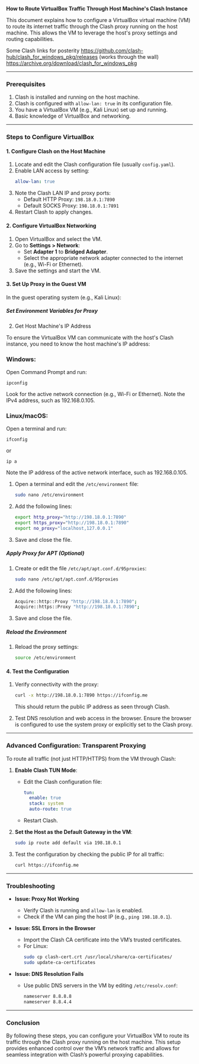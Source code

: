 **How to Route VirtualBox Traffic Through Host Machine's Clash Instance**

This document explains how to configure a VirtualBox virtual machine (VM) to route its internet traffic through the Clash proxy running on the host machine. This allows the VM to leverage the host's proxy settings and routing capabilities.

Some Clash links for posterity
https://github.com/clash-hub/clash_for_windows_pkg/releases (works through the wall)
https://archive.org/download/clash_for_windows_pkg

---

### **Prerequisites**
1. Clash is installed and running on the host machine.
2. Clash is configured with `allow-lan: true` in its configuration file.
3. You have a VirtualBox VM (e.g., Kali Linux) set up and running.
4. Basic knowledge of VirtualBox and networking.

---

### **Steps to Configure VirtualBox**

#### **1. Configure Clash on the Host Machine**
1. Locate and edit the Clash configuration file (usually `config.yaml`).
2. Enable LAN access by setting:
   ```yaml
   allow-lan: true
   ```
3. Note the Clash LAN IP and proxy ports:
   - Default HTTP Proxy: `198.18.0.1:7890`
   - Default SOCKS Proxy: `198.18.0.1:7891`
4. Restart Clash to apply changes.

#### **2. Configure VirtualBox Networking**
1. Open VirtualBox and select the VM.
2. Go to **Settings > Network**:
   - Set **Adapter 1** to **Bridged Adapter**.
   - Select the appropriate network adapter connected to the internet (e.g., Wi-Fi or Ethernet).
3. Save the settings and start the VM.

#### **3. Set Up Proxy in the Guest VM**
In the guest operating system (e.g., Kali Linux):

##### **Set Environment Variables for Proxy**
2. Get Host Machine's IP Address

To ensure the VirtualBox VM can communicate with the host's Clash instance, you need to know the host machine's IP address:

### Windows:

Open Command Prompt and run:

```ipconfig```

Look for the active network connection (e.g., Wi-Fi or Ethernet). Note the IPv4 address, such as 192.168.0.105.

### Linux/macOS:

Open a terminal and run:

```ifconfig```

or

```ip a```

Note the IP address of the active network interface, such as 192.168.0.105.

1. Open a terminal and edit the `/etc/environment` file:
   ```bash
   sudo nano /etc/environment
   ```
2. Add the following lines:
   ```bash
   export http_proxy="http://198.18.0.1:7890"
   export https_proxy="http://198.18.0.1:7890"
   export no_proxy="localhost,127.0.0.1"
   ```
3. Save and close the file.

##### **Apply Proxy for APT (Optional)**
1. Create or edit the file `/etc/apt/apt.conf.d/95proxies`:
   ```bash
   sudo nano /etc/apt/apt.conf.d/95proxies
   ```
2. Add the following lines:
   ```bash
   Acquire::http::Proxy "http://198.18.0.1:7890";
   Acquire::https::Proxy "http://198.18.0.1:7890";
   ```
3. Save and close the file.

##### **Reload the Environment**
1. Reload the proxy settings:
   ```bash
   source /etc/environment
   ```

#### **4. Test the Configuration**
1. Verify connectivity with the proxy:
   ```bash
   curl -x http://198.18.0.1:7890 https://ifconfig.me
   ```
   This should return the public IP address as seen through Clash.

2. Test DNS resolution and web access in the browser. Ensure the browser is configured to use the system proxy or explicitly set to the Clash proxy.

---

### **Advanced Configuration: Transparent Proxying**
To route all traffic (not just HTTP/HTTPS) from the VM through Clash:

1. **Enable Clash TUN Mode**:
   - Edit the Clash configuration file:
     ```yaml
     tun:
       enable: true
       stack: system
       auto-route: true
     ```
   - Restart Clash.

2. **Set the Host as the Default Gateway in the VM**:
   ```bash
   sudo ip route add default via 198.18.0.1
   ```

3. Test the configuration by checking the public IP for all traffic:
   ```bash
   curl https://ifconfig.me
   ```

---

### **Troubleshooting**
- **Issue: Proxy Not Working**
  - Verify Clash is running and `allow-lan` is enabled.
  - Check if the VM can ping the host IP (e.g., `ping 198.18.0.1`).

- **Issue: SSL Errors in the Browser**
  - Import the Clash CA certificate into the VM’s trusted certificates.
  - For Linux:
    ```bash
    sudo cp clash-cert.crt /usr/local/share/ca-certificates/
    sudo update-ca-certificates
    ```

- **Issue: DNS Resolution Fails**
  - Use public DNS servers in the VM by editing `/etc/resolv.conf`:
    ```bash
    nameserver 8.8.8.8
    nameserver 8.8.4.4
    ```

---

### **Conclusion**
By following these steps, you can configure your VirtualBox VM to route its traffic through the Clash proxy running on the host machine. This setup provides enhanced control over the VM’s network traffic and allows for seamless integration with Clash’s powerful proxying capabilities.



